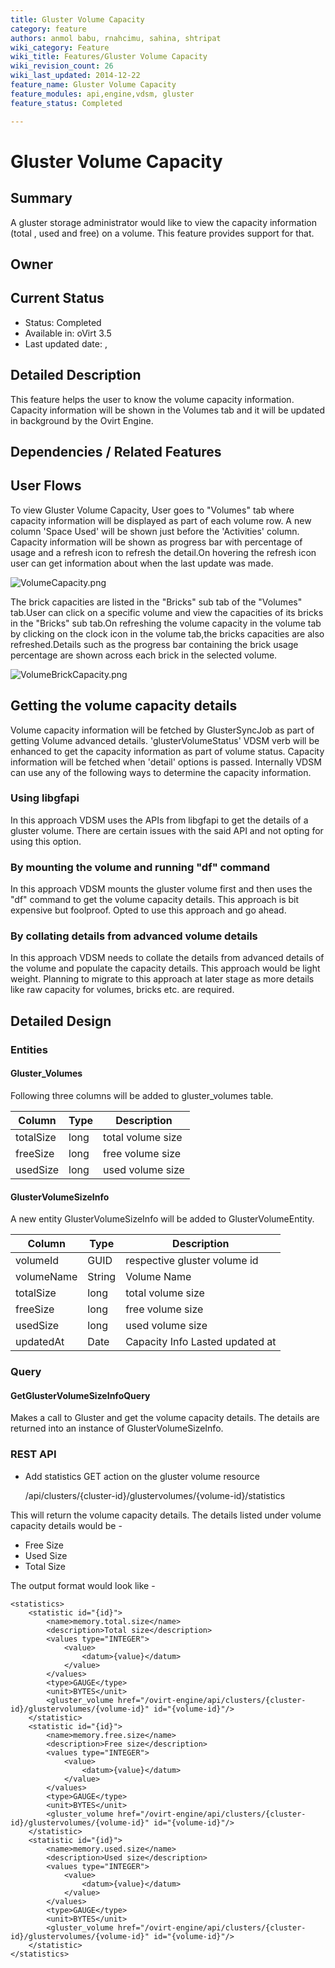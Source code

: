 ```yaml
---
title: Gluster Volume Capacity
category: feature
authors: anmol babu, rnahcimu, sahina, shtripat
wiki_category: Feature
wiki_title: Features/Gluster Volume Capacity
wiki_revision_count: 26
wiki_last_updated: 2014-12-22
feature_name: Gluster Volume Capacity
feature_modules: api,engine,vdsm, gluster
feature_status: Completed

---
```


# Gluster Volume Capacity

## Summary

A gluster storage administrator would like to view the capacity information (total , used and free) on a volume. This feature provides support for that.

## Owner

## Current Status

*   Status: Completed
*   Available in: oVirt 3.5
*   Last updated date: ,

## Detailed Description

This feature helps the user to know the volume capacity information. Capacity information will be shown in the Volumes tab and it will be updated in background by the Ovirt Engine.

## Dependencies / Related Features

## User Flows

To view Gluster Volume Capacity, User goes to "Volumes" tab where capacity information will be displayed as part of each volume row. A new column 'Space Used' will be shown just before the 'Activities' column. Capacity information will be shown as progress bar with percentage of usage and a refresh icon to refresh the detail.On hovering the refresh icon user can get information about when the last update was made.

![](VolumeCapacity.png "VolumeCapacity.png")

The brick capacities are listed in the "Bricks" sub tab of the "Volumes" tab.User can click on a specific volume and view the capacities of its bricks in the "Bricks" sub tab.On refreshing the volume capacity in the volume tab by clicking on the clock icon in the volume tab,the bricks capacities are also refreshed.Details such as the progress bar containing the brick usage percentage are shown across each brick in the selected volume.

![](VolumeBrickCapacity.png "VolumeBrickCapacity.png")

## Getting the volume capacity details

Volume capacity information will be fetched by GlusterSyncJob as part of getting Volume advanced details. 'glusterVolumeStatus' VDSM verb will be enhanced to get the capacity information as part of volume status. Capacity information will be fetched when 'detail' options is passed. Internally VDSM can use any of the following ways to determine the capacity information.

### Using libgfapi

In this approach VDSM uses the APIs from libgfapi to get the details of a gluster volume. There are certain issues with the said API and not opting for using this option.

### By mounting the volume and running "df" command

In this approach VDSM mounts the gluster volume first and then uses the "df" command to get the volume capacity details. This approach is bit expensive but foolproof. Opted to use this approach and go ahead.

### By collating details from advanced volume details

In this approach VDSM needs to collate the details from advanced details of the volume and populate the capacity details. This approach would be light weight. Planning to migrate to this approach at later stage as more details like raw capacity for volumes, bricks etc. are required.

## Detailed Design

### Entities

#### Gluster_Volumes

Following three columns will be added to gluster_volumes table.

| Column    | Type | Description       |
|-----------|------|-------------------|
| totalSize | long | total volume size |
| freeSize  | long | free volume size  |
| usedSize  | long | used volume size  |

#### GlusterVolumeSizeInfo

A new entity GlusterVolumeSizeInfo will be added to GlusterVolumeEntity.

| Column     | Type   | Description                     |
|------------|--------|---------------------------------|
| volumeId   | GUID   | respective gluster volume id    |
| volumeName | String | Volume Name                     |
| totalSize  | long   | total volume size               |
| freeSize   | long   | free volume size                |
| usedSize   | long   | used volume size                |
| updatedAt  | Date   | Capacity Info Lasted updated at |

### Query

#### GetGlusterVolumeSizeInfoQuery

Makes a call to Gluster and get the volume capacity details. The details are returned into an instance of GlusterVolumeSizeInfo.

### REST API

*   Add statistics GET action on the gluster volume resource

      /api/clusters/{cluster-id}/glustervolumes/{volume-id}/statistics

This will return the volume capacity details. The details listed under volume capacity details would be -

*   Free Size
*   Used Size
*   Total Size

The output format would look like -

    <statistics>
        <statistic id="{id}">
            <name>memory.total.size</name>
            <description>Total size</description>
            <values type="INTEGER">
                <value>
                    <datum>{value}</datum>
                </value>
            </values>
            <type>GAUGE</type>
            <unit>BYTES</unit>
            <gluster_volume href="/ovirt-engine/api/clusters/{cluster-id}/glustervolumes/{volume-id}" id="{volume-id}"/>
        </statistic>
        <statistic id="{id}">
            <name>memory.free.size</name>
            <description>Free size</description>
            <values type="INTEGER">
                <value>
                    <datum>{value}</datum>
                </value>
            </values>
            <type>GAUGE</type>
            <unit>BYTES</unit>
            <gluster_volume href="/ovirt-engine/api/clusters/{cluster-id}/glustervolumes/{volume-id}" id="{volume-id}"/>
        </statistic>
        <statistic id="{id}">
            <name>memory.used.size</name>
            <description>Used size</description>
            <values type="INTEGER">
                <value>
                    <datum>{value}</datum>
                </value>
            </values>
            <type>GAUGE</type>
            <unit>BYTES</unit>
            <gluster_volume href="/ovirt-engine/api/clusters/{cluster-id}/glustervolumes/{volume-id}" id="{volume-id}"/>
        </statistic>
    </statistics> 

